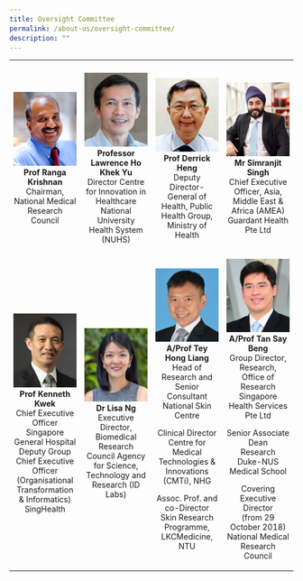 ```yaml
---
title: Oversight Committee
permalink: /about-us/oversight-committee/
description: ""
---
```

<table>
	<tbody>
		<tr height="350">
			<td width="25%">
				<img src="/images/About/Oversight%20Committee/rangakrishnan.jpg">
				<div align="center"><b>Prof Ranga Krishnan</b></div>
				<div align="center">Chairman,  
National Medical Research Council</div>
			</td>
			<td width="25%">
				<img src="/images/About/Oversight%20Committee/lawrenceho.jpg">
				<div align="center"><b>Professor Lawrence Ho Khek Yu</b></div>
				<div align="center">Director  
Centre for Innovation in Healthcare  
National University Health System (NUHS)</div>
			</td>
			<td width="25%">
				<img src="/images/About/Oversight%20Committee/derrickheng.jpg">
				<div align="center"><b>Prof Derrick Heng</b></div>
				<div align="center">Deputy Director-General of Health,  
Public Health Group, Ministry of Health</div>
			</td>
			<td width="25%">
				<img src="/images/About/Oversight%20Committee/simranjitsingh.jpg">
				<div align="center"><b>Mr Simranjit Singh</b></div>
				<div align="center">Chief Executive Officer, Asia, Middle East &amp; Africa (AMEA)  
Guardant Health Pte Ltd</div>
			</td>
		</tr>
		<tr height="350"> <!-- Second row -->
			<td width="25%">
				<img src="/images/About/Oversight%20Committee/kennethkwek.jpg">
				<div align="center"><b>Prof Kenneth Kwek</b></div>
				<div align="center">Chief Executive Officer  
Singapore General Hospital Deputy Group Chief Executive Officer  
(Organisational Transformation &amp; Informatics)  
SingHealth</div>
			</td>
			<td width="25%">
				<img src="/images/About/Oversight%20Committee/lisang.jpg">
				<div align="center"><b>Dr Lisa Ng</b></div>
				<div align="center">Executive Director, Biomedical Research Council  
Agency for Science, Technology and Research (ID Labs)</div>
			</td>
			<td width="25%">
				<img src="/images/About/Oversight%20Committee/teyhongliang.jpg">
				<div align="center"><b>A/Prof Tey Hong Liang</b></div>
				<div align="center">Head of Research and Senior Consultant  
National Skin Centre  
  
Clinical Director  
Centre for Medical Technologies &amp; Innovations (CMTi), NHG  
  
Assoc. Prof. and co-Director  
Skin Research Programme, LKCMedicine, NTU</div>
			</td>
			<td width="25%">
				<img src="/images/About/Oversight%20Committee/aprof-tan-say-beng.jpg">
				<div align="center"><b>A/Prof Tan Say Beng</b></div>
				<div align="center">Group Director, Research,  
Office of Research  
Singapore Health Services Pte Ltd  
  
Senior Associate Dean  
Research  
Duke-NUS Medical School  
  
Covering Executive Director  
(from 29 October 2018)  
National Medical Research Council</div>
			</td>
		</tr>
	</tbody>
</table>